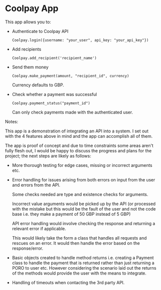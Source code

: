 # Coolpay App

This app allows you to:
- Authenticate to Coolpay API

  `Coolpay.login({username: "your_user", api_key: "your_api_key"})`
- Add recipients

  `Coolpay.add_recipient('recipient_name')`
- Send them money

  `Coolpay.make_payment(amount, "recipient_id", currency)`

  Currency defaults to GBP.
- Check whether a payment was successful

  `Coolpay.payment_status("payment_id")`

  Can only check payments made with the authenticated user.


Notes:

This app is a demonstration of integrating an API into a system. I set out with the 4 features above in mind and the app can accomplish all of them.

The app is proof of concept and due to time constraints some areas aren't fully flesh out, I would be happy to discuss the progress and plans for the project; the next steps are likely as follows:

- More thorough testing for edge cases, missing or incorrect arguments etc.

- Error handling for issues arising from both errors on input from the user and errors from the API.

  Some checks needed are type and existence checks for arguments.

  Incorrect value arguments would be picked up by the API (or processed with the mistake but this would be the fault of the user and not the code base i.e. they make a payment of 50 GBP instead of 5 GBP)

  API error handling would involve checking the response and returning a relevant error if applicable.

  This would likely take the form a class that handles all requests and rescues on an error. It would then handle the error based on the response/error.

- Basic objects created to handle method returns i.e. creating a Payment class to handle the payment that is returned rather than just returning a PORO to user etc. However considering the scenario laid out the returns of the methods would provide the user with the means to integrate.

- Handling of timeouts when contacting the 3rd party API.

